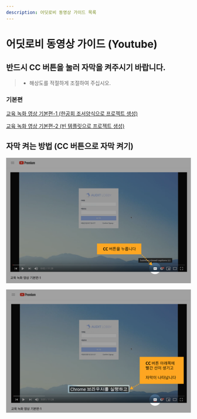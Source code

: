 ```yaml
---
description: 어딧로비 동영상 가이드 목록
---
```


# 어딧로비 동영상 가이드 \(Youtube\)

## 반드시 CC 버튼을 눌러 자막을 켜주시기 바랍니다.

> * 해상도를 적절하게 조절하여 주십시오.

### 기본편

[교육 녹화 영상 기본편-1 \(한공회 조서양식으로 프로젝트 생성\)](https://www.youtube.com/watch?v=rj175wKqI7s&index=1&list=PLK017PlkCF9e9V-5ta0rticxFxZCLxk0U)

[교육 녹화 영상 기본편-2 \(빈 템플릿으로 프로젝트 생성\)](https://www.youtube.com/watch?v=vTVNvX5VPr0&list=PLK017PlkCF9e9V-5ta0rticxFxZCLxk0U&index=2)

## 자막 켜는 방법 \(CC 버튼으로 자막 켜기\)

![Youtube &#xC601;&#xC0C1; &#xD558;&#xB2E8;&#xC758; CC &#xBC84;&#xD2BC;&#xC744; &#xB204;&#xB985;&#xB2C8;&#xB2E4;. ](.gitbook/assets/screenshot-2019-02-01-16.23.05.png)

![CC &#xBC84;&#xD2BC; &#xD558;&#xB2E8;&#xC5D0; &#xBE68;&#xAC04; &#xC120;&#xC774; &#xC0DD;&#xAE30;&#xACE0;, &#xC790;&#xB9C9;&#xC774; &#xD654;&#xBA74;&#xC5D0; &#xB098;&#xD0C0;&#xB0A9;&#xB2C8;&#xB2E4;. ](.gitbook/assets/screenshot-2019-02-01-16.23.35.png)

